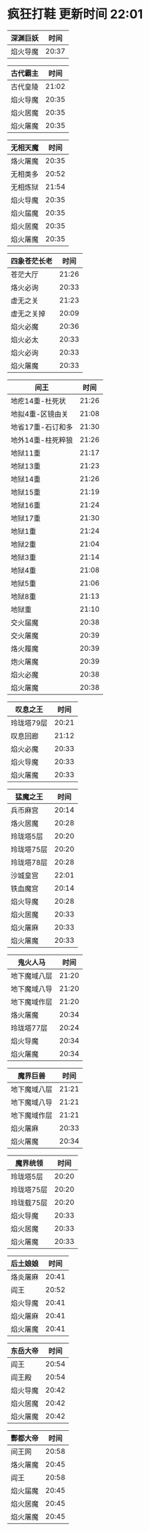 # 疯狂打鞋 更新时间 22:01

| 深渊巨妖   | 时间    |
|--------|-------|
| 焰火导魔 | 20:37 |

| 古代霸主   | 时间    |
|--------|-------|
| 古代皇陵 | 21:02 |
| 焰火导魔 | 20:35 |
| 焰火居魔 | 20:35 |
| 焰火屠魔 | 20:35 |

| 无相天魔   | 时间    |
|--------|-------|
| 烙火屠魔 | 20:35 |
| 无相类多 | 20:52 |
| 无相炼狱 | 21:54 |
| 焰火导魔 | 20:35 |
| 焰火届魔 | 20:35 |
| 焰火居魔 | 20:35 |
| 焰火屠魔 | 20:35 |

| 四象苍茫长老   | 时间    |
|--------|-------|
| 苍茫大厅 | 21:26 |
| 烙火必询 | 20:33 |
| 虚无之关 | 21:23 |
| 虚无之关掉 | 20:09 |
| 焰火必魔 | 20:36 |
| 焰火必太 | 20:33 |
| 焰火必询 | 20:33 |
| 焰火屠魔 | 20:33 |

| 间王   | 时间    |
|--------|-------|
| 地疙14重-杜死状 | 21:26 |
| 地拟4重-区镜由关 | 21:08 |
| 地省17重-石订和多 | 21:30 |
| 地外14重-柱死粹狼 | 21:26 |
| 地狱11重 | 21:17 |
| 地狱13重 | 21:23 |
| 地狱14重 | 21:26 |
| 地狱15重 | 21:19 |
| 地狱16重 | 21:24 |
| 地狱17重 | 21:30 |
| 地狱1重 | 21:24 |
| 地狱2重 | 21:04 |
| 地狱3重 | 21:14 |
| 地狱4重 | 21:08 |
| 地狱5重 | 21:06 |
| 地狱8重 | 21:13 |
| 地狱重 | 21:10 |
| 交火届魔 | 20:38 |
| 交火屠魔 | 20:39 |
| 烙火履魔 | 20:39 |
| 炮火屠魔 | 20:39 |
| 焰火必魔 | 20:38 |
| 焰火屠魔 | 20:38 |

| 叹息之王   | 时间    |
|--------|-------|
| 玲珑塔79层 | 20:21 |
| 叹息回廊 | 21:12 |
| 焰火必魔 | 20:33 |
| 焰火导魔 | 20:33 |
| 焰火屠魔 | 20:33 |

| 猛魔之王   | 时间    |
|--------|-------|
| 兵币麻宫 | 20:14 |
| 烙火居魔 | 20:28 |
| 玲珑塔5层 | 20:20 |
| 玲珑塔75层 | 20:20 |
| 玲珑塔78层 | 20:28 |
| 沙城皇宫 | 22:01 |
| 铁血魔宫 | 20:14 |
| 焰火导魔 | 20:28 |
| 焰火居魔 | 20:33 |
| 焰火屠麻 | 20:33 |
| 焰火屠魔 | 20:33 |

| 鬼火人马   | 时间    |
|--------|-------|
| 地下魔域八层 | 21:20 |
| 地下魔域八导 | 21:20 |
| 地下魔域作层 | 21:20 |
| 烙火屠魔 | 20:34 |
| 玲珑塔77层 | 20:24 |
| 焰火导魔 | 20:34 |
| 焰火屠魔 | 20:34 |

| 魔界巨兽   | 时间    |
|--------|-------|
| 地下魔域八层 | 21:21 |
| 地下魔域八导 | 21:21 |
| 地下魔域作层 | 21:21 |
| 焰火屠麻 | 20:33 |
| 焰火屠魔 | 20:34 |

| 魔界统领   | 时间    |
|--------|-------|
| 玲珑塔5层 | 20:20 |
| 玲珑塔75层 | 20:20 |
| 玲珑载75层 | 20:20 |
| 焰火导魔 | 20:33 |
| 焰火居魔 | 20:33 |
| 焰火屠魔 | 20:33 |

| 后土娘娘   | 时间    |
|--------|-------|
| 烙炎屠麻 | 20:41 |
| 阎王 | 20:52 |
| 焰火导魔 | 20:41 |
| 焰火屠麻 | 20:41 |
| 焰火屠魔 | 20:41 |

| 东岳大帝   | 时间    |
|--------|-------|
| 阎王 | 20:54 |
| 阎王殿 | 20:54 |
| 焰火导魔 | 20:42 |
| 焰火居魔 | 20:42 |
| 焰火屠魔 | 20:42 |

| 酆都大帝   | 时间    |
|--------|-------|
| 间王网 | 20:58 |
| 烙火屠魔 | 20:45 |
| 阎王 | 20:58 |
| 焰火届魔 | 20:45 |
| 焰火居魔 | 20:45 |
| 焰火屠魔 | 20:45 |